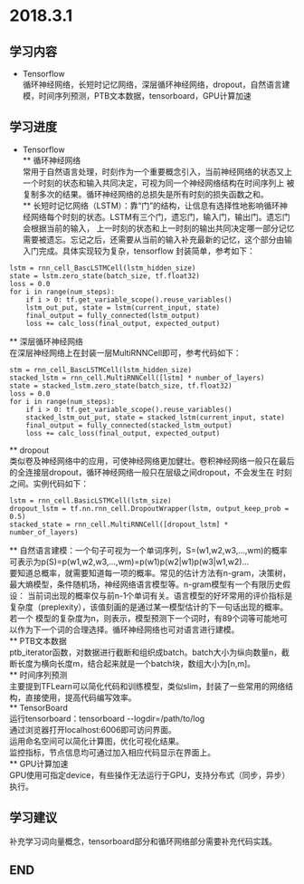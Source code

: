 # 2018.3.1  
## 学习内容  
* Tensorflow  
循环神经网络，长短时记忆网络，深层循环神经网络，dropout，自然语言建模，时间序列预测，PTB文本数据，tensorboard，GPU计算加速  
## 学习进度  
* Tensorflow  
** 循环神经网络  
常用于自然语言处理，时刻作为一个重要概念引入，当前神经网络的状态又上一个时刻的状态和输入共同决定，可视为同一个神经网络结构在时间序列上
被复制多次的结果。循环神经网络的总损失是所有时刻的损失函数之和。  
** 长短时记忆网络（LSTM）：靠“门”的结构，让信息有选择性地影响循环神经网络每个时刻的状态。LSTM有三个门，遗忘门，输入门，输出门。遗忘门会根据当前的输入，
上一时刻的状态和上一时刻的输出共同决定哪一部分记忆需要被遗忘。忘记之后，还需要从当前的输入补充最新的记忆，这个部分由输入门完成。具体实现较为复杂，tensorflow
封装简单，参考如下：  
```
lstm = rnn_cell_BascLSTMCell(lstm_hidden_size)
state = lstm.zero_state(batch_size, tf.float32)
loss = 0.0
for i in range(num_steps):
    if i > 0: tf.get_variable_scope().reuse_variables()
    lstm_out_put, state = lstm(current_input, state)
    final_output = fully_connected(lstm_output)
    loss += calc_loss(final_output, expected_output) 
```
** 深层循环神经网络  
在深层神经网络上在封装一层MultiRNNCell即可，参考代码如下：  
```
stm = rnn_cell_BascLSTMCell(lstm_hidden_size)
stacked_lstm = rnn_cell.MultiRNNCell([lstm] * number_of_layers)
state = stacked_lstm.zero_state(batch_size, tf.float32)
loss = 0.0
for i in range(num_steps):
    if i > 0: tf.get_variable_scope().reuse_variables()
    stacked_lstm_out_put, state = stacked_lstm(current_input, state)
    final_output = fully_connected(stacked_lstm_output)
    loss += calc_loss(final_output, expected_output)  
```
** dropout  
类似卷及神经网络中的应用，可使神经网络更加健壮。卷积神经网络一般只在最后的全连接层dropout，循环神经网络一般只在层级之间dropout，不会发生在
时刻之间。实例代码如下：  
```
lstm = rnn_cell.BasicLSTMCell(lstm_size)
dropout_lstm = tf.nn.rnn_cell.DropoutWrapper(lstm, output_keep_prob = 0.5)
stacked_state = rnn_cell.MultiRNNCell([dropout_lstm] * number_of_layers)
```
** 自然语言建模：一个句子可视为一个单词序列，S=(w1,w2,w3,...,wm)的概率可表示为p(S)=p(w1,w2,w3,...,wm)=p(w1)p(w2|w1)p(w3|w1,w2)...  
要知道总概率，就需要知道每一项的概率。常见的估计方法有n-gram，决策树，最大熵模型，条件随机场，神经网络语言模型等。n-gram模型有一个有限历史假设：
当前词出现的概率仅与前n-1个单词有关。语言模型的好坏常用的评价指标是复杂度（preplexity），该值刻画的是通过某一模型估计的下一句话出现的概率。若一个
模型的复杂度为n，则表示，模型预测下一个词时，有89个词等可能地可以作为下一个词的合理选择。循环神经网络也可对语言进行建模。  
** PTB文本数据  
ptb_iterator函数，对数据进行截断和组织成batch。batch大小为纵向数量n，截断长度为横向长度m，结合起来就是一个batch块，数组大小为[n,m]。  
** 时间序列预测  
主要提到TFLearn可以简化代码和训练模型，类似slim，封装了一些常用的网络结构，直接使用，提高代码编写效率。  
** TensorBoard  
运行tensorboard：tensorboard --logdir=/path/to/log  
通过浏览器打开localhost:6006即可访问界面。  
运用命名空间可以简化计算图，优化可视化结果。  
监控指标，节点信息均可通过加入相应代码显示在界面上。  
** GPU计算加速  
GPU使用可指定device，有些操作无法运行于GPU，支持分布式（同步，异步）执行。  
## 学习建议  
补充学习词向量概念，tensorboard部分和循环网络部分需要补充代码实践。  
## END

